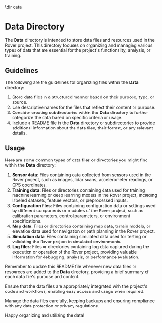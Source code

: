 \dir data

# Data Directory

The **Data** directory is intended to store data files and resources used in the Rover project. This directory focuses on organizing and managing various types of data that are essential for the project's functionality, analysis, or training.

## Guidelines

The following are the guidelines for organizing files within the **Data** directory:

1. Store data files in a structured manner based on their purpose, type, or source.
2. Use descriptive names for the files that reflect their content or purpose.
3. Consider creating subdirectories within the **Data** directory to further categorize the data based on specific criteria or usage.
4. Include a README file in the **Data** directory or subdirectories to provide additional information about the data files, their format, or any relevant details.

## Usage

Here are some common types of data files or directories you might find within the **Data** directory:

1. **Sensor data**: Files containing data collected from sensors used in the Rover project, such as images, lidar scans, accelerometer readings, or GPS coordinates.
2. **Training data**: Files or directories containing data used for training machine learning or deep learning models in the Rover project, including labeled datasets, feature vectors, or preprocessed inputs.
3. **Configuration files**: Files containing configuration data or settings used by different components or modules of the Rover project, such as calibration parameters, control parameters, or environment specifications.
4. **Map data**: Files or directories containing map data, terrain models, or elevation data used for navigation or path planning in the Rover project.
5. **Simulation data**: Files containing simulated data used for testing or validating the Rover project in simulated environments.
6. **Log files**: Files or directories containing log data captured during the execution or operation of the Rover project, providing valuable information for debugging, analysis, or performance evaluation.

Remember to update this README file whenever new data files or resources are added to the **Data** directory, providing a brief summary of each data file's purpose and content.

Ensure that the data files are appropriately integrated with the project's code and workflows, enabling easy access and usage when required.

Manage the data files carefully, keeping backups and ensuring compliance with any data protection or privacy regulations.

Happy organizing and utilizing the data!